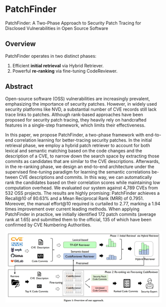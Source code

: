 # PatchFinder
PatchFinder: A Two-Phase Approach to Security Patch Tracing for Disclosed Vulnerabilities in Open Source Software

## Overview
PatchFinder operates in two distinct phases:

1. Efficient **initial retrieval** via Hybrid Retriever.
2. Powerful **re-ranking** via fine-tuning CodeReviewer.

## Abstract
Open-source software (OSS) vulnerabilities are increasingly prevalent, emphasizing the importance of security patches. However, in widely used security platforms like NVD, a substantial number of CVE records still lack trace links to patches. Although rank-based approaches have been proposed for security patch tracing, they heavily rely on handcrafted features in a single-step framework,
which limits their effectiveness.

In this paper, we propose PatchFinder, a two-phase framework with end-to-end correlation learning for better-tracing security patches. In the initial retrieval phase, we employ a hybrid patch retriever to account for both lexical and semantic matching based on the code changes and the description of a CVE, to narrow down the search space by extracting those commits as candidates that are similar to the CVE descriptions. Afterwards, in the re-ranking phase, we design an end-to-end architecture under the supervised fine-tuning paradigm for learning the semantic correlations be-
tween CVE descriptions and commits. In this way, we can automatically rank the candidates based on their correlation scores while maintaining low computation overhead. We evaluated our system
against 4,789 CVEs from 532 OSS projects. The results are highly promising: PatchFinder achieves a Recall@10 of 80.63% and a Mean Reciprocal Rank (MRR) of 0.7951. Moreover, the manual effort@10 required is curtailed to 2.77, marking a 1.94 times improvement over current leading methods. When applying PatchFinder in practice, we initially identified 172 patch commits (average rank at 1.65) and submitted them to the official, 135 of which have been confirmed by CVE Numbering Authorities.

![overview of out approach](./overview-github.png)
